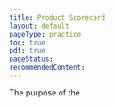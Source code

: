 ```yaml
---
title: Product Scorecard
layout: default
pageType: practice
toc: true
pdf: true
pageStatus: 
recommendedContent:
---
```


The purpose of the



